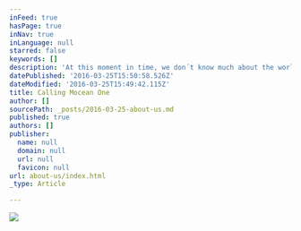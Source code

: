 ```yaml
---
inFeed: true
hasPage: true
inNav: true
inLanguage: null
starred: false
keywords: []
description: 'At this moment in time, we don´t know much about the worlds ocean. We know that a lot of ocean knowledge and insight has been gathered for many years and is gathered right now. But this information is only accessible for about 1% of the worlds population. Many of you in need, cannot access it. Many of you with access, cannot make sense of it because it only represents a fraction of the needed ocean picture. The rest of the information is locked in various, unaccessible places for you. IMAGINE TOMORROW you would have access to all information about the worlds ocean = 70% of Planet Earth… 1. You now better understand climate change implications and its effects on extreme weather events. It empowers you to develop predictive and condition based lifesaving solutions for all of us. 2. You now better understand the geological, meteorological and ecological mechanisms. It empowers you to develop solutions that protect and nurture the marine environment. 3. You now better understand how to optimise energy production in - and resource extraction from the ocean. It empowers you to develop new solutions and markets providing food, materials, energy, medicine, etc. from oceans whilst land based resources are depleting. 4.) All of us now have access to knowledge and insights about 70% of Planet Earth. We are empowered to protect the people, the environment and to develop solutions that provide needed resources. This is for us, our children and future generations to come. REALISE TODAY you can be part of making this happen. To all of you Earthlings ... a) collecting ocean data: You now can submit your ocean data collection into a shared ocean data knowledge platform. You are able to in return generate new revenue streams from an increasingly larger audience accessing your data. b) ... currently in need of ocean data: You soon can access the largest ocean data depository via a suite of underwater applications. You are able to outsource data and analysis at a fraction of your current costs. c) ... with a passion for marine geology, - biology, -chemistry, - physics: You now can join forces to solve one of the last mysteries on this planet - Demystifying the worlds ocean and ensuring a sustainable management of its resources for all Earthlings. d) ... with a passion for data science, artificial intelligence, statistical data analytics, software frontend - & backend development: You now can join forces to solve one of the last mysteries on this planet - Demystifying the worlds ocean and ensuring a sustainable management of its resources for all Earthlings. THE WORLD IS MOVING - WE ARE MOVING - ARE YOU MOVING WITH US? :: Mocean One :: By Earthlings'
datePublished: '2016-03-25T15:50:58.526Z'
dateModified: '2016-03-25T15:49:42.115Z'
title: Calling Mocean One
author: []
sourcePath: _posts/2016-03-25-about-us.md
published: true
authors: []
publisher:
  name: null
  domain: null
  url: null
  favicon: null
url: about-us/index.html
_type: Article

---
```

![](https://the-grid-user-content.s3-us-west-2.amazonaws.com/7b9bbb6a-ef1c-4bf9-a690-4b8e04b06387.jpg)